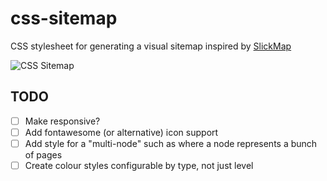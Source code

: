 # css-sitemap
CSS stylesheet for generating a visual sitemap inspired by [SlickMap](https://github.com/astuteo/slickmap)

![CSS Sitemap](https://pbs.twimg.com/media/DAmLGLIXUAEUjtR.jpg:large)

## TODO
- [ ] Make responsive?
- [ ] Add fontawesome (or alternative) icon support
- [ ] Add style for a "multi-node" such as where a node represents a bunch of pages
- [ ] Create colour styles configurable by type, not just level

